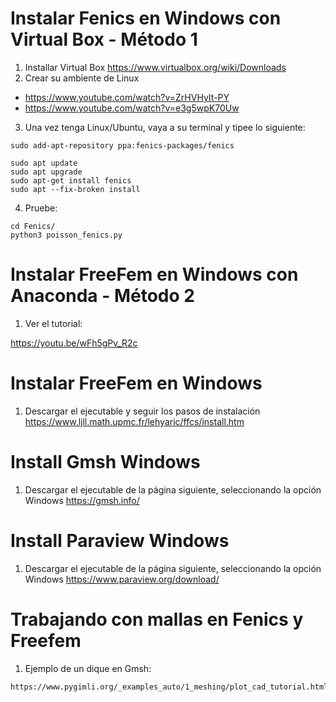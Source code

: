 # Instalar Fenics en Windows con Virtual Box - Método 1

1. Installar Virtual Box 
https://www.virtualbox.org/wiki/Downloads
2. Crear su ambiente de Linux
- https://www.youtube.com/watch?v=ZrHVHyIt-PY 
- https://www.youtube.com/watch?v=e3g5wpK70Uw


3. Una vez tenga Linux/Ubuntu, vaya a su terminal y tipee lo siguiente:

~~~
sudo add-apt-repository ppa:fenics-packages/fenics
~~~

~~~
sudo apt update
sudo apt upgrade
sudo apt-get install fenics
sudo apt --fix-broken install   
~~~

4. Pruebe:
~~~
cd Fenics/
python3 poisson_fenics.py
~~~
# Instalar FreeFem en Windows con Anaconda - Método 2

1. Ver el tutorial:

https://youtu.be/wFh5gPv_R2c

# Instalar FreeFem en Windows

1. Descargar el ejecutable y seguir los pasos de instalación
https://www.ljll.math.upmc.fr/lehyaric/ffcs/install.htm

# Install Gmsh Windows
1. Descargar el ejecutable de la página siguiente, seleccionando la opción Windows
https://gmsh.info/

# Install Paraview Windows
1. Descargar el ejecutable de la página siguiente, seleccionando la opción Windows
https://www.paraview.org/download/


# Trabajando con mallas en Fenics y Freefem

1. Ejemplo de un dique en Gmsh:
~~~
https://www.pygimli.org/_examples_auto/1_meshing/plot_cad_tutorial.html
~~~
